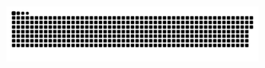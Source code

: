 ![Snake animation](https://github.com/gptomiazzi/gptomiazzi/blob/output/github-contribution-grid-snake.svg)
